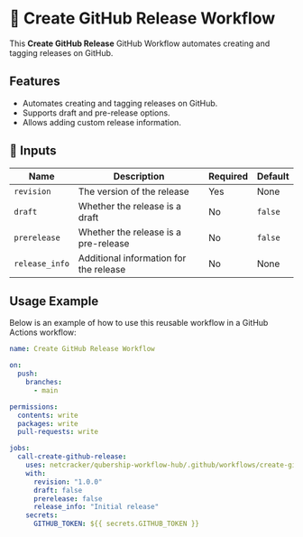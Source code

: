 # 🚀 Create GitHub Release Workflow

This **Create GitHub Release** GitHub Workflow automates creating and tagging releases on GitHub.

## Features

- Automates creating and tagging releases on GitHub.
- Supports draft and pre-release options.
- Allows adding custom release information.

## 📌 Inputs

| Name          | Description                              | Required | Default |
| ------------- | ---------------------------------------- | -------- | ------- |
| `revision`    | The version of the release               | Yes      | None    |
| `draft`       | Whether the release is a draft           | No       | `false` |
| `prerelease`  | Whether the release is a pre-release     | No       | `false` |
| `release_info`| Additional information for the release   | No       | None    |

## Usage Example

Below is an example of how to use this reusable workflow in a GitHub Actions workflow:

```yaml
name: Create GitHub Release Workflow

on:
  push:
    branches:
      - main

permissions:
  contents: write
  packages: write
  pull-requests: write

jobs:
  call-create-github-release:
    uses: netcracker/qubership-workflow-hub/.github/workflows/create-github-release.yml@main
    with:
      revision: "1.0.0"
      draft: false
      prerelease: false
      release_info: "Initial release"
    secrets:
      GITHUB_TOKEN: ${{ secrets.GITHUB_TOKEN }}